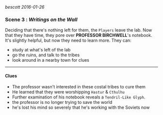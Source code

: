 
*bescott 2016-01-26*


### Scene 3 : *Writings on the Wall* ###

Deciding that there's nothing left for them, the `Players` leave the lab.
Now that they have time, they pore over **PROFESSOR BIRCHWELL**'s notebook.
It's slightly helpful, but now they need to learn more.
They can:
- study at what's left of the lab
- go the ruins, and talk to the tribes
- look around in a nearby town for clues

---


#### Clues ####

- The professor wasn't interested in these costal tribes to cure them
- He learned that they were worshipping `Hastur` & `Cthulhu`
- Further examination of his notebook reveals a `Tendril-Like Glyph`.
- the professor is no longer trying to save the world
- he's lost his mind so severely that he's working with the Soviets now



